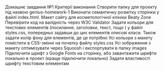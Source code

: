Домашнє завдання №1
Критерії виконання
Створити папку для проекту під назвою genius-homework-1
Виконати семантичку розмітку сторінки у файлі index.html. Макет сайту для косметологічної клініки Beaty Zone
Перевірити код на валідність через W3C Validator
Задати кольори для текстових елементів (посилання, заголовки, текст, тощо ) у файлі styles.css, попередньо задавши до цих елементів описові класи. Також задати колір фону для елементів, де це потрібно
Усі кольори з макету помістити в CSS-змінні на початку файлу styles.css
Усі зображення з макету оптимізувати через Squoosh і експортувати в папку images
Підключити шрифт з Google Fonts на сторінку, або завантажити шрифти локально в проект (краще підключити локально)
Задати властивості шрифту текстовим елементам
